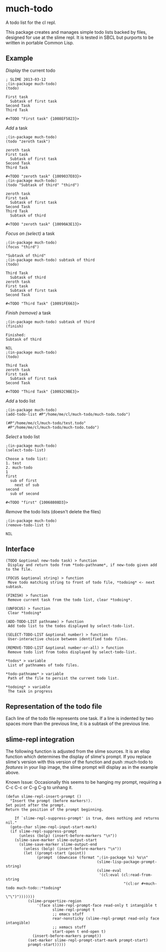 much-todo
=========

A todo list for the cl repl.

This package creates and manages simple todo lists backed by files,
 designed for use at the slime repl. It is tested in SBCL but purports
to be written in portable Common Lisp.

Example
-------

_Display_ the current todo

    ; SLIME 2013-03-12
    ;(in-package much-todo) 
    (todo)

    First task
      Subtask of first task
    Second Task
    Third Task

    #<TODO "First task" {1008EF5823}>

_Add_ a task
    
    ;(in-package much-todo) 
    (todo "zeroth task")

    zeroth task
    First task
      Subtask of first task
    Second Task
    Third Task

    #<TODO "zeroth task" {1009037E03}>    
    ;(in-package much-todo) 
    (todo "Subtask of third" "third")

    zeroth task
    First task
      Subtask of first task
    Second Task
    Third Task
      Subtask of third

    #<TODO "zeroth task" {10090A3E13}>

_Focus on (select)_ a task
    
    ;(in-package much-todo) 
    (focus "third")

    "Subtask of third"
    ;(in-package much-todo) subtask of third
    (todo)

    Third Task
      Subtask of third
    zeroth task
    First task
      Subtask of first task
    Second Task

    #<TODO "Third Task" {10091FE663}>

_Finish (remove)_ a task

    ;(in-package much-todo) subtask of third
    (finish)

    Finished:
    Subtask of third

    NIL
    ;(in-package much-todo) 
    (todo)

    Third Task
    zeroth task
    First task
      Subtask of first task
    Second Task

    #<TODO "Third Task" {10092C9BE3}>
    
_Add_ a todo list

    ;(in-package much-todo) 
    (add-todo-list #P"/home/me/cl/much-todo/much-todo.todo")

    (#P"/home/me/cl/much-todo/test.todo"
     #P"/home/me/cl/much-todo/much-todo.todo")

_Select_ a todo list

    ;(in-package much-todo) 
    (select-todo-list)

    Choose a todo list:
    1. test
    2. much-todo
    1
    first
      sub of first
        next of sub
    second
      sub of second

    #<TODO "first" {10068808D3}>

_Remove_ the todo lists (doesn't delete the files)

    ;(in-package much-todo) 
    (remove-todo-list t)

    NIL

Interface
---------

    (TODO &optional new-todo task) > function
     Display and return todo from *todo-pathname*, if new-todo given add to the file.
    
    (FOCUS &optional string) > function
     Move todo matching string to front of todo file, *todoing* <- next subtask.
    
    (FINISH) > function
     Remove current task from the todo list, clear *todoing*.
    
    (UNFOCUS) > function
     Clear *todoing*
    
    (ADD-TODO-LIST pathname) > function
     Add todo list to the todos displayed by select-todo-list.
    
    (SELECT-TODO-LIST &optional number) > function
     User-interactive choice between identified todo files.

    (REMOVE-TODO-LIST &optional number-or-all) > function
     Remove todo list from todos displayed by select-todo-list.
    
    *todos* > variable
     List of pathnames of todo files.
    
    *todo-pathname* > variable
     Path of the file to persist the current todo list.
    
    *todoing* > variable
     The task in progress
    
Representation of the todo file
-------------------------------

Each line of the todo file represents one task. If a line is indented by two
spaces more than the previous line, it is a subtask of the previous line.

slime-repl integration
----------------------

The following function is adjusted from the slime sources. It is an elisp
function which determines the display of slime's prompt. If you replace slime's
version with this version of the function and push :much-todo to *features* in 
your lisp image, the slime prompt will display as in the example above.

Known Issue: Occasionally this seems to be hanging my prompt, requiring a
C-c C-c or C-g C-g to unhang it.

    (defun slime-repl-insert-prompt ()
      "Insert the prompt (before markers!).
    Set point after the prompt.
    Return the position of the prompt beginning.
        
        If `slime-repl-suppress-prompt' is true, does nothing and returns nil."
      (goto-char slime-repl-input-start-mark)
      (if slime-repl-suppress-prompt
          (unless (bolp) (insert-before-markers "\n"))
        (slime-save-marker slime-output-start
          (slime-save-marker slime-output-end
            (unless (bolp) (insert-before-markers "\n"))
            (let ((prompt-start (point))
                  (prompt  (downcase (format ";(in-package %s) %s\n"
                                             (slime-lisp-package-prompt-string)
                                             (slime-eval
                                              '(cl:eval (cl:read-from-string
                                                         "(cl:or #+much-todo much-todo::*todoing*
                                                                   \"\")")))))))
              (slime-propertize-region
                  '(face slime-repl-prompt-face read-only t intangible t
                         slime-repl-prompt t
                         ;; emacs stuff
                         rear-nonsticky (slime-repl-prompt read-only face intangible)
                         ;; xemacs stuff
                         start-open t end-open t)
                (insert-before-markers prompt))
              (set-marker slime-repl-prompt-start-mark prompt-start)
              prompt-start)))))
